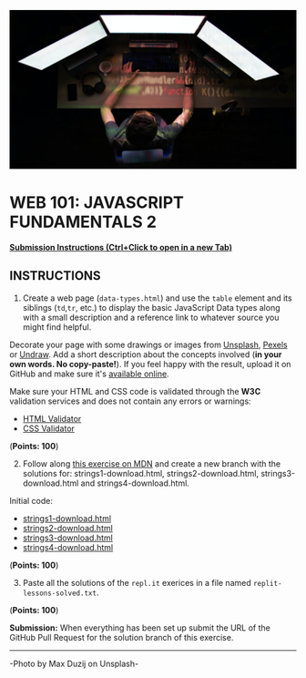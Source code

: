 ![](README.jpg)

# WEB 101: JAVASCRIPT FUNDAMENTALS 2

[**Submission Instructions (Ctrl+Click to open in a new Tab)**](https://github.com/SocialHackersAcademy/FrontEndCourseExercises/#instructions)

## INSTRUCTIONS

1) Create a web page (`data-types.html`) and use the `table` element and its siblings (`td`,`tr`, etc.) to display the basic JavaScript Data types along with a small description and a reference link to whatever source you might find helpful. 

Decorate your page with some drawings or images from [Unsplash](https://unsplash.com/), [Pexels](https://www.pexels.com/) or [Undraw](https://undraw.co/). Add a short description about the concepts involved (**in your own words. No copy-paste!**). If you feel happy with the result, upload it on GitHub and make sure it's [available online](https://www.youtube.com/watch?v=8hrJ4oN1u_8).

Make sure your HTML and CSS code is validated through the **W3C** validation services and does not contain any errors or warnings:

- [HTML Validator](https://validator.w3.org/)
- [CSS Validator](https://jigsaw.w3.org/css-validator/)

(**Points: 100**)

2) Follow along [this exercise on MDN](https://developer.mozilla.org/en-US/docs/Learn/JavaScript/First_steps/Test_your_skills:_Strings) and create a new branch with the solutions for: strings1-download.html, strings2-download.html, strings3-download.html and strings4-download.html.

Initial code:

- [strings1-download.html](strings1-download.html)
- [strings2-download.html](strings2-download.html)
- [strings3-download.html](strings3-download.html)
- [strings4-download.html](strings4-download.html)

(**Points: 100**)

3) Paste all the solutions of the `repl.it` exerices in a file named `replit-lessons-solved.txt`.

(**Points: 100**)

**Submission:** When everything has been set up submit the URL of the GitHub Pull Request for the solution branch of this exercise. 

---

-Photo by Max Duzij on Unsplash-
